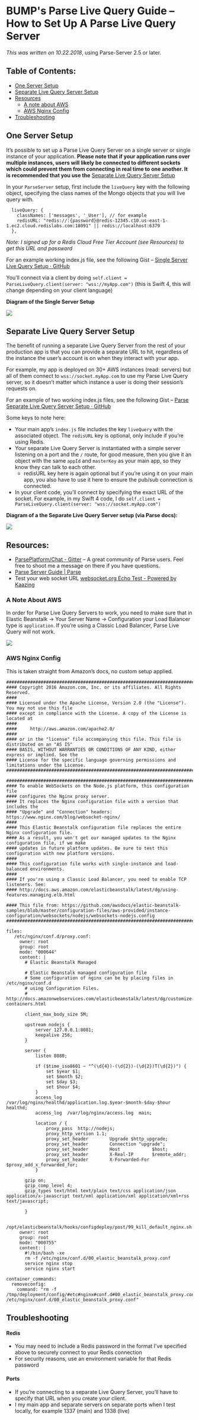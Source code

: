 # BUMP's Parse Live Query Guide – How to Set Up A Parse Live Query Server

_This was written on 10.22.2018_, using Parse-Server 2.5 or later. 

## Table of Contents:
* [One Server Setup](https://github.com/SoBump/ParseLiveQueryHelp/blob/master/guide.md#one-server-setup)
* [Separate Live Query Server Setup](https://github.com/SoBump/ParseLiveQueryHelp/blob/master/guide.md#separate-live-query-server-setup)
* [Resources](https://github.com/SoBump/ParseLiveQueryHelp/blob/master/guide.md#resources)
	* [A note about AWS](https://github.com/SoBump/ParseLiveQueryHelp/blob/master/guide.md#a-note-about-aws)
	* [AWS Nginx Config](https://github.com/SoBump/ParseLiveQueryHelp/blob/master/guide.md#aws-nginx-config)
* [Troubleshooting](https://github.com/SoBump/ParseLiveQueryHelp/blob/master/guide.md#troubleshooting)

## One Server Setup
It’s possible to set up a Parse Live Query Server on a single server or single instance of your application. **Please note that if your application runs over multiple instances, users will likely be connected to different sockets which could prevent them from connecting in real time to one another. It is recommended that you use the** [Separate Live Query Server Setup](https://github.com/SoBump/ParseLiveQueryHelp/blob/master/guide.md#separate-live-query-server-setup)

In your `ParseServer` setup,  first include the `liveQuery` key with the following object, specifying the class names of the Mongo objects that you will live query with.

```
  liveQuery: {
    classNames: ['messages', '_User'], // for example
    redisURL: "redis://:{password}@redis-12345.c10.us-east-1-1.ec2.cloud.redislabs.com:18091" || redis://localhost:6379
  },
```

_Note: I signed up for a Redis Cloud Free Tier Account (see Resources) to get this URL and password_

For an example working index.js file, see the following Gist – [Single Server Live Query Setup · GitHub](https://gist.github.com/zackshapiro/279d4acf83e81da0ea03f3553619ef87)

You’ll connect via a client by doing `self.client = ParseLiveQuery.client(server: "wss://myApp.com")` (this is Swift 4, this will change depending on your client language)

**Diagram of the Single Server Setup**

![](&&&SFLOCALFILEPATH&&&lq_local.png)


## Separate Live Query Server Setup
The benefit of running a separate Live Query Server from the rest of your production app is that you can provide a separate URL to hit, regardless of the instance the user’s account is on when they interact with your app.

For example, my app is deployed on 30+ AWS instances (read: servers) but all of them connect to `wss://socket.myApp.com` to use my Parse Live Query server, so it doesn’t matter which instance a user is doing their session’s requests on.

For an example of two working index.js files, see the following Gist – [Parse Separate Live Query Server Setup  · GitHub](https://gist.github.com/zackshapiro/8c8b1967da5788ffed801ff4e9184dde)

Some keys to note here:
* Your main app’s `index.js` file includes the key `liveQuery` with the associated object. The `redisURL` key is optional, only include if you’re using Redis.
* Your separate Live Query Server is instantiated with a simple server listening on a port and the `/`  route, for good measure, then you give it an object with the same `appId` and  `masterKey` as your main app, so they know they can talk to each other.
	* redisURL key here is again optional but if you’re using it on your main app, you also have to use it here to ensure the pub/sub connection is connected.
* In your client code, you’ll connect by specifying the exact URL of the socket. For example, in my Swift 4 code, I do `self.client = ParseLiveQuery.client(server: "wss://socket.myApp.com")`

**Diagram of a the Separate Live Query Server setup (via Parse docs):**

![](&&&SFLOCALFILEPATH&&&lq_multiple.png)

## Resources:
* [ParsePlatform/Chat - Gitter](https://gitter.im/ParsePlatform/Chat) – A great community of Parse users. Feel free to shoot me a message on there if you have questions.
* [Parse Server Guide | Parse](https://docs.parseplatform.org/parse-server/guide/#live-queries)
* Test your web socket URL [websocket.org Echo Test - Powered by Kaazing](https://www.websocket.org/echo.html)

### A Note About AWS

In order for Parse Live Query Servers to work, you need to make sure that in Elastic Beanstalk -> Your Server Name -> Configuration your Load Balancer type is `application`. If you’re using a Classic Load Balancer, Parse Live Query will not work.

![](&&&SFLOCALFILEPATH&&&Screen%20Shot%202018-10-22%20at%203.48.56%20PM.png)

### AWS Nginx Config

This is taken straight from Amazon’s docs, no custom setup applied.

```
###################################################################################################
#### Copyright 2016 Amazon.com, Inc. or its affiliates. All Rights Reserved.
####
#### Licensed under the Apache License, Version 2.0 (the "License"). You may not use this file
#### except in compliance with the License. A copy of the License is located at
####
####     http://aws.amazon.com/apache2.0/
####
#### or in the "license" file accompanying this file. This file is distributed on an "AS IS"
#### BASIS, WITHOUT WARRANTIES OR CONDITIONS OF ANY KIND, either express or implied. See the
#### License for the specific language governing permissions and limitations under the License.
###################################################################################################

###################################################################################################
#### To enable WebSockets on the Node.js platform, this configuration file
#### configures the Nginx proxy server.
#### It replaces the Nginx configuration file with a version that includes the
#### "Upgrade" and "Connection" headers: https://www.nginx.com/blog/websocket-nginx/
####
#### This Elastic Beanstalk configuration file replaces the entire Nginx configuration file.
#### As a result, you won't get our managed updates to the Nginx configuration file, if we make
#### updates in future platform updates. Be sure to test this configuration with new platform versions.
####
#### This configuration file works with single-instance and load-balanced environments.
####
#### If you're using a Classic Load Balancer, you need to enable TCP listeners. See:
#### http://docs.aws.amazon.com/elasticbeanstalk/latest/dg/using-features.managing.elb.html

#### This file from: https://github.com/awsdocs/elastic-beanstalk-samples/blob/master/configuration-files/aws-provided/instance-configuration/websockets/nodejs/websockets-nodejs.config
###################################################################################################

files:
   /etc/nginx/conf.d/proxy.conf:
     owner: root
     group: root
     mode: "000644"
     content: |
       # Elastic Beanstalk Managed

       # Elastic Beanstalk managed configuration file
       # Some configuration of nginx can be by placing files in /etc/nginx/conf.d
       # using Configuration Files.
       # http://docs.amazonwebservices.com/elasticbeanstalk/latest/dg/customize-containers.html

       client_max_body_size 5M;

       upstream nodejs {
           server 127.0.0.1:8081;
           keepalive 256;
       }

       server {
           listen 8080;

           if ($time_iso8601 ~ "^(\d{4})-(\d{2})-(\d{2})T(\d{2})") {
               set $year $1;
               set $month $2;
               set $day $3;
               set $hour $4;
           }
           access_log /var/log/nginx/healthd/application.log.$year-$month-$day-$hour healthd;
           access_log  /var/log/nginx/access.log  main;

           location / {
               proxy_pass  http://nodejs;
               proxy_http_version 1.1;
               proxy_set_header        Upgrade $http_upgrade;
               proxy_set_header        Connection "upgrade";
               proxy_set_header        Host            $host;
               proxy_set_header        X-Real-IP       $remote_addr;
               proxy_set_header        X-Forwarded-For $proxy_add_x_forwarded_for;
           }

       gzip on;
       gzip_comp_level 4;
       gzip_types text/html text/plain text/css application/json application/x-javascript text/xml application/xml application/xml+rss text/javascript;

       }

   /opt/elasticbeanstalk/hooks/configdeploy/post/99_kill_default_nginx.sh:
     owner: root
     group: root
     mode: "000755"
     content: |
       #!/bin/bash -xe
       rm -f /etc/nginx/conf.d/00_elastic_beanstalk_proxy.conf
       service nginx stop
       service nginx start

container_commands:
  removeconfig:
    command: "rm -f /tmp/deployment/config/#etc#nginx#conf.d#00_elastic_beanstalk_proxy.conf /etc/nginx/conf.d/00_elastic_beanstalk_proxy.conf"
```

## Troubleshooting

#### Redis
* You may need to include a Redis password in the format I’ve specified above to securely connect to your Redis connection
* For security reasons, use an environment variable for that Redis password

#### Ports 
* If you’re connecting to a separate Live Query Server, you’ll have to specify that URL when you create your client.
* I my main app and separate servers on separate ports when I test locally, for example 1337 (main) and 1338 (live)
